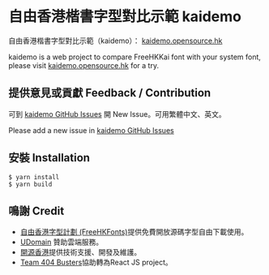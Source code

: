 # 自由香港楷書字型對比示範 kaidemo
 
自由香港楷書字型對比示範（kaidemo）： [kaidemo.opensource.hk](https://kaidemo.opensource.hk)

kaidemo is a web project to compare FreeHKKai font with your system font, please visit [kaidemo.opensource.hk](https://kaidemo.opensource.hk) for a try.

## 提供意見或貢獻 Feedback / Contribution

可到 [kaidemo GitHub Issues](https://github.com/opensourcehk/kaidemo) 開 New Issue。可用繁體中文、英文。

Please add a new issue in [kaidemo GitHub Issues](https://github.com/opensourcehk/kaidemo)

## 安裝 Installation

```
$ yarn install    
$ yarn build
```

## 鳴謝 Credit

* [自由香港字型計劃 (FreeHKFonts)](https://freehkfonts.opensource.hk)提供免費開放源碼字型自由下載使用。
* [UDomain](https://www.udomain.hk) 贊助雲端服務。
* [開源香港](https://opensource.hk)提供技術支援、開發及維護。
* [Team 404 Busters](https://github.com/404busters)協助轉為React JS project。
